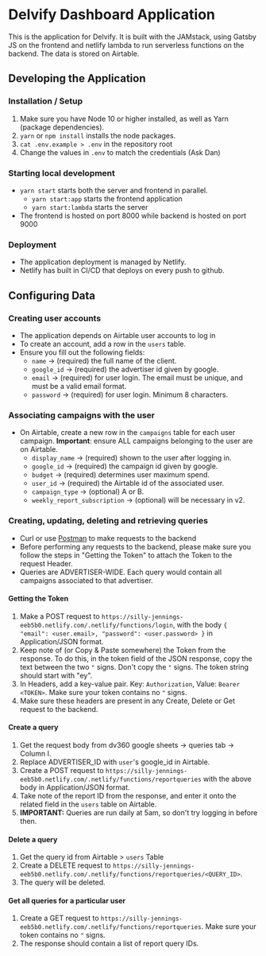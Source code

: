 # Delvify Dashboard Application

This is the application for Delvify. It is built with the JAMstack, using Gatsby JS on the frontend and netlify lambda to run serverless functions on the backend. The data is stored on Airtable.

## Developing the Application

### Installation / Setup

1. Make sure you have Node 10 or higher installed, as well as Yarn (package dependencies).
2. `yarn` or `npm install` installs the node packages.
3. `cat .env.example > .env` in the repository root
4. Change the values in `.env` to match the credentials (Ask Dan)

### Starting local development

- `yarn start` starts both the server and frontend in parallel.
  - `yarn start:app` starts the frontend application
  - `yarn start:lambda` starts the server
- The frontend is hosted on port 8000 while backend is hosted on port 9000

### Deployment

- The application deployment is managed by Netlify.
- Netlify has built in CI/CD that deploys on every push to github.

## Configuring Data

### Creating user accounts

- The application depends on Airtable user accounts to log in
- To create an account, add a row in the `users` table.
- Ensure you fill out the following fields:
  - `name` -> (required) the full name of the client.
  - `google_id` -> (required) the advertiser id given by google.
  - `email` -> (required) for user login. The email must be unique, and must be a valid email format.
  - `password` -> (required) for user login. Minimum 8 characters.

### Associating campaigns with the user

- On Airtable, create a new row in the `campaigns` table for each user campaign. **Important**: ensure ALL campaigns belonging to the user are on Airtable.
  - `display_name` -> (required) shown to the user after logging in.
  - `google_id` -> (required) the campaign id given by google.
  - `budget` -> (required) determines user maximum spend.
  - `user_id` -> (required) the Airtable id of the associated user.
  - `campaign_type` -> (optional) A or B.
  - `weekly_report_subscription` -> (optional) will be necessary in v2.

### Creating, updating, deleting and retrieving queries

- Curl or use [Postman](https://www.postman.com/) to make requests to the backend
- Before performing any requests to the backend, please make sure you follow the steps in "Getting the Token" to attach the Token to the request Header.
- Queries are ADVERTISER-WIDE. Each query would contain all campaigns associated to that advertiser.

#### Getting the Token

1. Make a POST request to `https://silly-jennings-eeb5b0.netlify.com/.netlify/functions/login`, with the body `{ "email": <user.email>, "password": <user.password> }` in Application/JSON format.
2. Keep note of (or Copy & Paste somewhere) the Token from the response. To do this, in the token field of the JSON response, copy the text between the two `"` signs. Don't copy the `"` signs. The token string should start with "ey".
3. In Headers, add a key-value pair. Key: `Authorization`, Value: `Bearer <TOKEN>`. Make sure your token contains no `"` signs.
4. Make sure these headers are present in any Create, Delete or Get request to the backend.

#### Create a query

1. Get the request body from dv360 google sheets -> queries tab -> Column I.
2. Replace ADVERTISER_ID with `user`'s google_id in Airtable.
3. Create a POST request to `https://silly-jennings-eeb5b0.netlify.com/.netlify/functions/reportqueries` with the above body in Application/JSON format.
4. Take note of the report ID from the response, and enter it onto the related field in the `users` table on Airtable.
5. **IMPORTANT:** Queries are run daily at 5am, so don't try logging in before then.

#### Delete a query

1. Get the query id from Airtable > `users` Table
2. Create a DELETE request to `https://silly-jennings-eeb5b0.netlify.com/.netlify/functions/reportqueries/<QUERY_ID>`.
3. The query will be deleted.

#### Get all queries for a particular user

1. Create a GET request to `https://silly-jennings-eeb5b0.netlify.com/.netlify/functions/reportqueries`. Make sure your token contains no `"` signs.
2. The response should contain a list of report query IDs.
